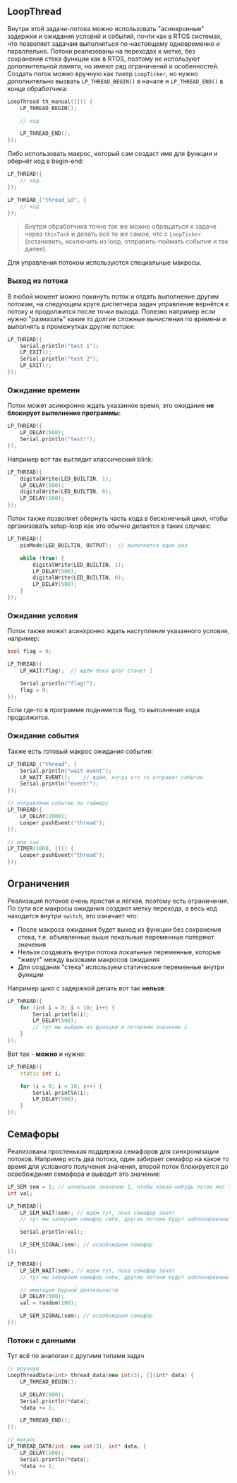 ## LoopThread
Внутри этой задачи-потока можно использовать "асинхронные" задержки и ожидания условий и событий, почти как в RTOS системах, что позволяет задачам выполняться по-настоящему одновременно и параллельно. Потоки реализованы на переходах к метке, без сохранения стека функции как в RTOS, поэтому не используют дополнительной памяти, но имеют ряд ограничений и особенностей. Создать поток можно вручную как тикер `LoopTicker`, но нужно дополнительно вызвать `LP_THREAD_BEGIN()` в начале и `LP_THREAD_END()` в конце обработчика:

```cpp
LoopThread th_manual([]() {
    LP_THREAD_BEGIN();

    // код

    LP_THREAD_END();
});
```

Либо использовать макрос, который сам создаст имя для функции и обернёт код в begin-end:

```cpp
LP_THREAD({
    // код
});

LP_THREAD_("thread_id", {
    // код
});
```

> Внутри обработчика точно так же можно обращаться к задаче через `thisTask` и делать всё то же самое, что с `LoopTicker` (остановить, исключить из loop, отправить-поймать событие и так далее).

Для управления потоком используются специальные макросы.

### Выход из потока
В любой момент можно покинуть поток и отдать выполнение другим потокам, на следующем круге диспетчера задач управление вернётся к потоку и продолжится после точки выхода. Полезно например если нужно "размазать" какие то долгие сложные вычисления по времени и выполнять в промежутках другие потоки:

```cpp
LP_THREAD({
    Serial.println("test 1");
    LP_EXIT();
    Serial.println("test 2");
    LP_EXIT();
});
```

### Ожидание времени
Поток может асинхронно ждать указанное время, это ожидание **не блокирует выполнение программы**:

```cpp
LP_THREAD({
    LP_DELAY(500);
    Serial.println("test!");
});
```

Например вот так выглядит классический blink:

```cpp
LP_THREAD({
    digitalWrite(LED_BUILTIN, 1);
    LP_DELAY(500);
    digitalWrite(LED_BUILTIN, 0);
    LP_DELAY(500);
});
```

Поток также позволяет обернуть часть кода в бесконечный цикл, чтобы организовать setup-loop как это обычно делается в таких случаях:

```cpp
LP_THREAD({
    pinMode(LED_BUILTIN, OUTPUT);  // выполнится один раз

    while (true) {
        digitalWrite(LED_BUILTIN, 1);
        LP_DELAY(500);
        digitalWrite(LED_BUILTIN, 0);
        LP_DELAY(500);
    }
});
```

### Ожидание условия
Поток также может асинхронно ждать наступления указанного условия, например:

```cpp
bool flag = 0;

LP_THREAD({
    LP_WAIT(flag);  // ждём пока флаг станет 1

    Serial.println("flag!");
    flag = 0;
});
```

Если где-то в программе поднимется flag, то выполнение кода продолжится.

### Ожидание события
Также есть готовый макрос ожидания события:

```cpp
LP_THREAD_("thread", {
    Serial.println("wait event");
    LP_WAIT_EVENT();    // ждём, когда кто то отправит событие
    Serial.println("event!");
});

// отправляем событие по таймеру
LP_THREAD({
    LP_DELAY(2000);
    Looper.pushEvent("thread");
});

// или так
LP_TIMER(1000, []() {
    Looper.pushEvent("thread");
});
```

## Ограничения
Реализация потоков очень простая и лёгкая, поэтому есть ограничения. По сути все макросы ожидания создают метку перехода, а весь код находится внутри `switch`, это означает что:
- После макроса ожидания будет выход из функции без сохранения стека, т.е. объявленные выше локальные переменные потеряют значения
- Нельзя создавать внутри потока локальные переменные, которые "живут" между вызовами макросов ожидания
- Для создания "стека" используем статические переменные внутри функции

Например цикл с задержкой делать вот так **нельзя**:
```cpp
LP_THREAD({
    for (int i = 0; i < 10; i++) {
        Serial.println(i);
        LP_DELAY(500);
        // тут мы выйдем из функции и потеряем значение i
    }
});
```

Вот так - **можно** и нужно:

```cpp
LP_THREAD({
    static int i;

    for (i = 0; i < 10; i++) {
        Serial.println(i);
        LP_DELAY(500);
    }
});
```

## Семафоры
Реализована простенькая поддержка семафоров для синхронизации потоков. Например есть два потока, один забирает семафор на какое то время для условного получения значения, второй поток блокируется до освобождения семафора и выводит это значение:

```cpp
LP_SEM sem = 1; // начальное значение 1, чтобы какой-нибудь поток мог забрать себе семафор
int val;

LP_THREAD({
    LP_SEM_WAIT(sem); // ждём тут, пока семафор занят
    // тут мы забираем семафор себе, другие потоки будут заблокированы

    Serial.println(val);

    LP_SEM_SIGNAL(sem); // освобождаем семафор
});

LP_THREAD({
    LP_SEM_WAIT(sem); // ждём тут, пока семафор занят
    // тут мы забираем семафор себе, другие потоки будут заблокированы

    // имитация бурной деятельности
    LP_DELAY(500);
    val = random(100);

    LP_SEM_SIGNAL(sem); // освобождаем семафор
});
```

### Потоки с данными
Тут всё по аналогии с другими типами задач

```cpp
// вручную
LoopThreadData<int> thread_data(new int(3), [](int* data) {
    LP_THREAD_BEGIN();

    LP_DELAY(500);
    Serial.println(*data);
    *data += 1;

    LP_THREAD_END();
});

// макрос
LP_THREAD_DATA(int, new int(3), int* data, {
    LP_DELAY(500);
    Serial.println(*data);
    *data += 1;
});
```